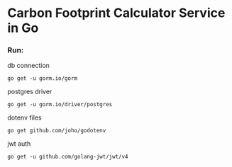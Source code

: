 # Carbon Footprint Calculator Service in Go
### Run:
db connection
```
go get -u gorm.io/gorm
```
postgres driver
```
go get -u gorm.io/driver/postgres
```
dotenv files
```
go get github.com/joho/godotenv
```
jwt auth
```
go get -u github.com/golang-jwt/jwt/v4
```
